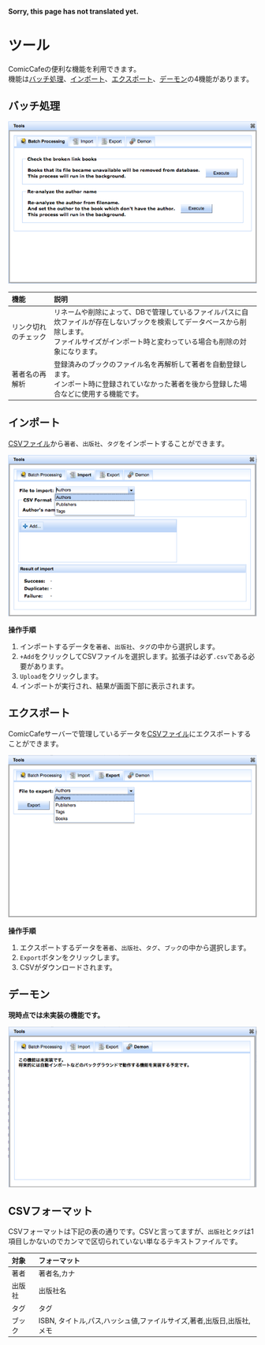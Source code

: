 **Sorry, this page has not translated yet.**

# ツール
ComicCafeの便利な機能を利用できます。  
機能は[バッチ処理](#batch)、[インポート](#import)、[エクスポート](#export)、[デーモン](#demon)の4機能があります。


## <a name ="batch">バッチ処理</a>
<img src='https://raw.githubusercontent.com/burton999dev/ComicCafeHelp/master/images/en/server/ToolBatch.png'/>

|機能|説明|
|:-----------|:------------|
リンク切れのチェック|リネームや削除によって、DBで管理しているファイルパスに自炊ファイルが存在しないブックを検索してデータベースから削除します。<BR>ファイルサイズがインポート時と変わっている場合も削除の対象になります。
著者名の再解析|登録済みのブックのファイル名を再解析して著者を自動登録します。<BR>インポート時に登録されていなかった著者を後から登録した場合などに使用する機能です。

## <a name ="import">インポート</a>
[CSVファイル](#csv)から`著者`、`出版社`、`タグ`をインポートすることができます。  

<img src='https://raw.githubusercontent.com/burton999dev/ComicCafeHelp/master/images/en/server/ToolImport.png'/>

**操作手順**

1. インポートするデータを`著者`、`出版社`、`タグ`の中から選択します。
1. `+Add`をクリックしてCSVファイルを選択します。拡張子は必ず`.csv`である必要があります。
1. `Upload`をクリックします。
1. インポートが実行され、結果が画面下部に表示されます。

## <a name ="export">エクスポート</a>
ComicCafeサーバーで管理しているデータを[CSVファイル](#csv)にエクスポートすることができます。  

<img src='https://raw.githubusercontent.com/burton999dev/ComicCafeHelp/master/images/en/server/ToolExport.png'/>

**操作手順**

1. エクスポートするデータを`著者`、`出版社`、`タグ`、`ブック`の中から選択します。
1. `Export`ボタンをクリックします。
1. CSVがダウンロードされます。

## <a name ="demon">デーモン</a>
**現時点では未実装の機能です。**

<img src='https://raw.githubusercontent.com/burton999dev/ComicCafeHelp/master/images/en/server/ToolDemon.png'/>


## <a name ="csv">CSVフォーマット</a>
CSVフォーマットは下記の表の通りです。CSVと言ってますが、`出版社`と`タグ`は1項目しかないのでカンマで区切られていない単なるテキストファイルです。

|対象|フォーマット|
|:-----------|:------------|
著者|著者名,カナ
出版社|出版社名
タグ|タグ
ブック|ISBN, タイトル,パス,ハッシュ値,ファイルサイズ,著者,出版日,出版社,メモ
